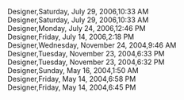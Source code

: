 ﻿Designer,Saturday, July 29, 2006,10:33 AM  Designer,Saturday, July 29, 2006,10:33 AM  Designer,Monday, July 24, 2006,12:46 PM  Designer,Friday, July 14, 2006,2:18 PM  Designer,Wednesday, November 24, 2004,9:46 AM  Designer,Tuesday, November 23, 2004,6:33 PM  Designer,Tuesday, November 23, 2004,6:32 PM  Designer,Sunday, May 16, 2004,1:50 AM  Designer,Friday, May 14, 2004,6:58 PM  Designer,Friday, May 14, 2004,6:45 PM